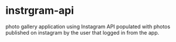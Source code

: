 # instrgram-api

photo gallery application using Instagram API
populated with photos published on instagram by the user that logged in from the app.
